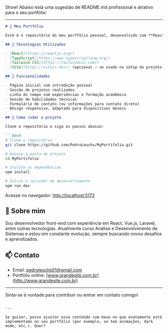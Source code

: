Show! Abaixo está uma sugestão de README.md profissional e atrativo para o seu portfólio:

---

```markdown
# 💼 Meu Portfólio

Este é o repositório do meu portfólio pessoal, desenvolvido com **React**, **Tailwind CSS** e **TypeScript**. O objetivo deste projeto é apresentar minhas habilidades, experiências, projetos e informações de contato de forma moderna, responsiva e acessível.

## 🔧 Tecnologias Utilizadas

- [React](https://reactjs.org/)
- [TypeScript](https://www.typescriptlang.org/)
- [Tailwind CSS](https://tailwindcss.com/)
- [Vite](https://vitejs.dev/) (opcional — se usado no setup do projeto)

## 📌 Funcionalidades

- Página inicial com introdução pessoal
- Sessão de projetos realizados
- Linha do tempo com experiências e formação acadêmica
- Sessão de habilidades técnicas
- Formulário de contato (ou informações para contato direto)
- Design responsivo, adaptado para dispositivos móveis

## 🚀 Como rodar o projeto

Clone o repositório e siga os passos abaixo:

```bash
# Clone o repositório
git clone https://github.com/PedroLeuchs/MyPortifolio.git

# Acesse a pasta do projeto
cd MyPortifolio

# Instale as dependências
npm install

# Inicie o servidor de desenvolvimento
npm run dev
```

Acesse no navegador: [http://localhost:5173](http://localhost:5173)

## 🧠 Sobre mim

Sou desenvolvedor front-end com experiência em React, Vue.js, Laravel, entre outras tecnologias. Atualmente curso Análise e Desenvolvimento de Sistemas e estou em constante evolução, sempre buscando novos desafios e aprendizados.

## 📫 Contato

- Email: pedroleuchs01@gmail.com  
- Portfólio online: [www.grandesite.com.br](http://www.grandesite.com.br)

---

Sinta-se à vontade para contribuir ou entrar em contato comigo!
```

---

Se quiser, posso ajustar esse conteúdo com base no que exatamente está implementado no seu portfólio (por exemplo, se tem animações, dark mode, etc.). Quer?
